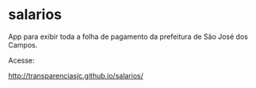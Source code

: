 salarios
========

App para exibir toda a folha de pagamento da prefeitura de São José dos Campos.

Acesse: 

http://transparenciasjc.github.io/salarios/
